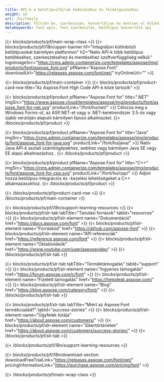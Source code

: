 ```yaml
---
title: API-k a betűtípusfájlok kódolásához és feldolgozásához
weight: 10
url: /hu/family
description: Töltsön be, szerkesszen, konvertáljon és mentsen el különböző betűformátumokat bármilyen platformon, minden egyéb szoftverfüggőség nélkül a .NET, C++ és Java megoldásokkal
metakeywords: font apis, font szerkesztés, betűtípus konvertáló api
---
```


{{< blocks/products/pf/main-wrap-class >}}
{{< blocks/products/pf/i18n/upper-banner h1="Integráljon különböző betűtípusokat bármilyen platformon" h2="Natív API-k több betűtípus betöltéséhez, szerkesztéséhez és mentéséhez szoftverfüggőség nélkül." logoImageSrc="https://cms.admin.containerize.com/templates/aspose/img/products/font/aspose_font.svg" pfName="Aspose.Font" downloadUrl="https://releases.aspose.com/font/net/" tryOnlineUrl="" >}}

{{< blocks/products/pf/main-container >}}
{{< blocks/products/pf/product-card-row title="Az Aspose.Font High Code API-k közé tartozik" >}}

{{< blocks/products/pf/product pfName="Aspose.Font for" title=".NET" imgSrc="https://www.aspose.cloud/templates/aspose/img/products/font/aspose_font-for-net.svg" productLink="/font/hu/net/" >}}
Célozza meg a Windows Forms-ot, az ASP.NET-et vagy a .NET-keretrendszer 3.5-ös vagy újabb verzióján alapuló bármilyen típusú alkalmazást.
{{< /blocks/products/pf/product >}}

{{< blocks/products/pf/product pfName="Aspose.Font for" title="Java" imgSrc="https://cms.admin.containerize.com/templates/aspose/img/products/font/aspose_font-for-java.svg" productLink="/font/hu/java/" >}}
Natív Java API-k asztali számítógépekhez, webhez vagy bármilyen Java SE vagy EE alapú alkalmazáshoz..
{{< /blocks/products/pf/product >}}

{{< blocks/products/pf/product pfName="Aspose.Font for" title="C++" imgSrc="https://cms.admin.containerize.com/templates/aspose/img/products/font/aspose_font-for-cpp.svg" productLink="/font/hu/cpp/" >}}
Adjon hozzá betűtípus-integrációs és -kezelési lehetőségeket a C++ alkalmazásokhoz.
{{< /blocks/products/pf/product >}}

{{< /blocks/products/pf/product-card-row >}}
{{< /blocks/products/pf/main-container >}}

{{< blocks/products/pf/i18n/support-learning-resources >}}
{{< blocks/products/pf/slr-tab tabTitle="Tanulási források" tabId="resources" >}}
{{< blocks/products/pf/slr-element name="Dokumentáció" href="https://docs.aspose.com/font" >}}
{{< blocks/products/pf/slr-element name="Forráskód" href="https://github.com/aspose-font" >}}
{{< blocks/products/pf/slr-element name="API referenciák" href="https://reference.aspose.com/font" >}}
{{< blocks/products/pf/slr-element name="Oktatóvideók" href="https://www.youtube.com/user/asposevideo" >}}
{{< /blocks/products/pf/slr-tab >}}

{{< blocks/products/pf/slr-tab tabTitle="Terméktámogatás" tabId="support" >}}
{{< blocks/products/pf/slr-element name="Ingyenes támogatás" href="https://forum.aspose.com/c/font" >}}
{{< blocks/products/pf/slr-element name="Fizetett támogatás" href="https://helpdesk.aspose.com/" >}}
{{< blocks/products/pf/slr-element name="Blog" href="https://blog.aspose.com/category/font/" >}}
{{< /blocks/products/pf/slr-tab >}}

{{< blocks/products/pf/slr-tab tabTitle="Miért az Aspose.Font termékcsalád?" tabId="success-stories" >}}
{{< blocks/products/pf/slr-element name="Ügyfelek listája" href="https://about.aspose.com/customers/" >}}
{{< blocks/products/pf/slr-element name="Sikertörténetek" href="https://about.aspose.com/customers/success-stories/" >}}
{{< /blocks/products/pf/slr-tab >}}

{{< /blocks/products/pf/i18n/support-learning-resources >}}

{{< blocks/products/pf/i18n/download-section downloadFreeTrialLink="https://releases.aspose.com/font/net/" pricingInformationLink="https://purchase.aspose.com/pricing/font" >}}

{{< /blocks/products/pf/main-wrap-class >}}